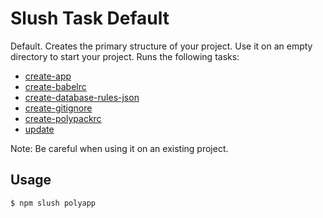 

<!-- Start tasks/installers/default.js -->

# Slush Task Default

Default. Creates the primary structure of your project.
Use it on an empty directory to start your project.
Runs the following tasks:
- [create-app](../creators/create-app.md)
- [create-babelrc](../creators/create-babelrc.md)
- [create-database-rules-json](../creators/create-database-rules-json.md)
- [create-gitignore](../creators/create-gitignore.md)
- [create-polypackrc](../creators/create-polypackrc.md)
- [update](./update.md)

Note: Be careful when using it on an existing project.

## Usage

```bash
$ npm slush polyapp
```

<!-- End tasks/installers/default.js -->

